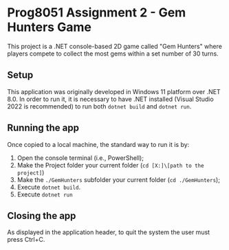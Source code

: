 # Prog8051 Assignment 2 - Gem Hunters Game

This project is a .NET console-based 2D game called "Gem Hunters" where players compete to collect the most gems within a set number of 30 turns.

## Setup
This application was originally developed in Windows 11 platform over .NET 8.0. In order to run it, it is necessary to have .NET installed (Visual Studio 2022 is recommended) to run both `dotnet build` and `dotnet run`.

## Running the app
Once copied to a local machine, the standard way to run it is by:
1. Open the console terminal (i.e., PowerShell);
2. Make the Project folder your current folder (`cd [X:]\[path to the project]`)
3. Make the `./GemHunters` subfolder your current folder (`cd ./GemHunters`);
4. Execute `dotnet build`.
5. Execute `dotnet run`

## Closing the app
As displayed in the application header, to quit the system the user must press Ctrl+C.
